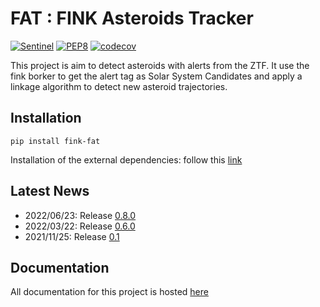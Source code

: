 # FAT : FINK Asteroids Tracker

[![Sentinel](https://github.com/FusRoman/fink-fat/workflows/Sentinel/badge.svg)](https://github.com/FusRoman/Asteroids_and_Associations/actions?query=workflow%3ASentinel)
[![PEP8](https://github.com/FusRoman/fink-fat/workflows/PEP8/badge.svg)](https://github.com/FusRoman/Asteroids_and_Associations/actions?query=workflow%3APEP8)
[![codecov](https://codecov.io/gh/FusRoman/fink-fat/branch/main/graph/badge.svg)](https://app.codecov.io/gh/FusRoman/Asteroids_and_Associations)

This project is aim to detect asteroids with alerts from the ZTF. It use the fink borker to get the alert tag as Solar System Candidates and apply a linkage
algorithm to detect new asteroid trajectories.

## Installation

```console
pip install fink-fat
```

Installation of the external dependencies: follow this [link](https://github.com/FusRoman/fink-fat/wiki/Installation)

## Latest News

* 2022/06/23: Release [0.8.0](https://github.com/FusRoman/fink-fat/releases/tag/0.8.0_beta)
* 2022/03/22: Release [0.6.0](https://github.com/FusRoman/fink-fat/releases/tag/0.6.0_beta)
* 2021/11/25: Release [0.1](https://github.com/FusRoman/fink-fat/releases/tag/v0.1.0-alpha)

## Documentation

All documentation for this project is hosted [here](https://github.com/FusRoman/fink-fat/wiki)
